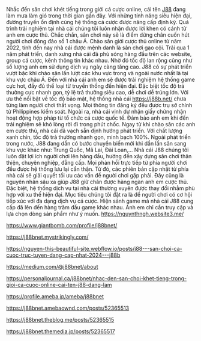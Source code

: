 Nhắc đến sân chơi khét tiếng trong giới cá cược online, cái tên [J88](https://j88b.net/) đang làm mưa làm gió trong thời gian gần đây. Với những tính năng siêu hiện đại, đường truyền ổn định cùng hệ thống cá cược được nâng cấp định kỳ. Quá trình trải nghiệm tại nhà cái chúng tôi luôn nhận được lời khen có cánh từ anh em cược thủ. Chắc chắn, sân chơi này sẽ là điểm dừng chân cuốn hút người chơi đông đảo số 1 châu Á.
Chào sân giới cược thủ online từ năm 2022, tính đến nay nhà cái được mệnh danh là sân chơi gạo cội. Trải qua 1 năm phát triển, danh xưng nhà cái đã phủ sóng hàng đầu trên các website, group cá cược, kênh thông tin khác nhau. Nhờ đó tốc độ lan rộng cũng như số lượng anh em sử dụng dịch vụ ngày càng tăng cao. J88 có sự phát triển vượt bậc khi chào sân lần lượt các khu vực trong và ngoài nước nhất là tại khu vực châu Á. Đến với nhà cái anh em sẽ được trải nghiệm hệ thống game cực hot, đầy đủ thể loại từ truyền thống đến hiện đại. Đặc biệt tốc độ trả thưởng cực nhanh gọn, tỷ lệ trả thưởng siêu cao, dễ chơi dễ trúng lớn. Với ưu thế nổi bật về tốc độ bảo mật, hệ thống nhà cái https://j88b.net/  chưa từng làm người chơi thất vọng. Mọi thông tin đăng ký đều được trụ sở chính từ Philippines kiểm soát. Ngoài ra, nhà cái vinh dự nhận giấy chứng nhận hoạt động hợp pháp từ tổ chức cá cược quốc tế. Đảm bảo anh em khi đến trải nghiệm sẽ khó lòng rời đi trong phút chốc.
Ngay từ khi chào sân các anh em cược thủ, nhà cái đã vạch sẵn định hướng phát triển. Với chất lượng xanh chín, tốc độ trả thưởng nhanh gọn, minh bạch 100%. Ngoài phát triển trong nước, J88 đang dần có bước chuyển biến mới khi dần lấn sân sang khu vực khác như: Trung Quốc, Mã Lai, Đài Loan,… Nhà cái J88 chúng tôi luôn đặt lợi ích người chơi lên hàng đầu, hướng đến xây dựng sân chơi thân thiện, chuyên nghiệp, đẳng cấp. Mọi phản hồi trực tiếp từ phía người chơi đều được hệ thống lưu lại cẩn thận. Từ đó, các phiên bản cập nhật từ phía nhà cái sẽ giải quyết tối ưu các vấn đề người chơi gặp phải. Đây cũng là nguyên nhân sâu xa giúp J88 giữ chân được hàng ngàn anh em cược thủ. Đặc biệt, hệ thống dịch vụ tại nhà cái thường xuyên được thay đổi nhằm phù hợp với xu thế hiện đại. Mục tiêu chúng tôi đặt ra là để người chơi có cơ hội tiếp xúc với đa dạng dịch vụ cá cược. Hiện sảnh game mà nhà cái J88 cung cấp đã lên đến hàng trăm đầu game khác nhau. Anh em chỉ cần truy cập và lựa chọn dòng sản phẩm như ý muốn.
https://nguynthngh.website3.me/

https://www.giantbomb.com/profile/j88bnet/

https://j88bnet.mystrikingly.com/

https://nguyen-this-beautiful-site.webflow.io/posts/j88---san-choi-ca-cuoc-truc-tuyen-dang-cap-nhat-2024---j88b

https://medium.com/@j88bnet/about

https://personaljournal.ca/j88bnet/nhac-den-san-choi-khet-tieng-trong-gioi-ca-cuoc-online-cai-ten-j88-dang-lam

https://profile.ameba.jp/ameba/j88bnet

https://j88bnet.amebaownd.com/posts/52365513

https://j88bnet.theblog.me/posts/52365515

https://j88bnet.themedia.jp/posts/52365517



